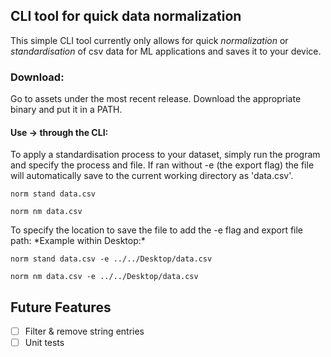 ## CLI tool for quick data normalization

This simple CLI tool currently only allows for quick *normalization* or *standardisation* of csv data for ML applications and saves it to your device.

### Download:
Go to assets under the most recent release. Download the appropriate binary and put it in a PATH.

#### Use -> through the CLI:
<p> To apply a standardisation process to your dataset, simply run the program and specify the process and file. If ran without -e (the export flag) the file will automatically save to the current working directory as 'data.csv'. </p>

```
norm stand data.csv
```
```
norm nm data.csv
```
<p> To specify the location to save the file to add the -e flag and export file path:
*Example within Desktop:*

```
norm stand data.csv -e ../../Desktop/data.csv
```
```
norm nm data.csv -e ../../Desktop/data.csv
```



## Future Features
- [ ] Filter & remove string entries 
- [ ] Unit tests